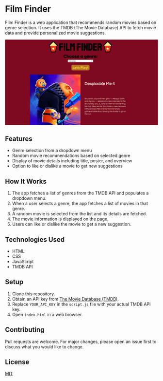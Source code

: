 # Film Finder

Film Finder is a web application that recommends random movies based on genre selection. It uses the TMDB (The Movie Database) API to fetch movie data and provide personalized movie suggestions.

![Snapshot](image.png)
## Features

- Genre selection from a dropdown menu
- Random movie recommendations based on selected genre
- Display of movie details including title, poster, and overview
- Option to like or dislike a movie to get new suggestions

## How It Works

1. The app fetches a list of genres from the TMDB API and populates a dropdown menu.
2. When a user selects a genre, the app fetches a list of movies in that genre.
3. A random movie is selected from the list and its details are fetched.
4. The movie information is displayed on the page.
5. Users can like or dislike the movie to get a new suggestion.

## Technologies Used

- HTML
- CSS
- JavaScript
- TMDB API

## Setup

1. Clone this repository.
2. Obtain an API key from [The Movie Database (TMDB)](https://www.themoviedb.org/).
3. Replace `YOUR_API_KEY` in the `script.js` file with your actual TMDB API key.
4. Open `index.html` in a web browser.



## Contributing

Pull requests are welcome. For major changes, please open an issue first to discuss what you would like to change.

## License

[MIT](https://choosealicense.com/licenses/mit/)